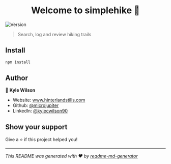 <h1 align="center">Welcome to simplehike 👋</h1>
<p>
  <img alt="Version" src="https://img.shields.io/badge/version-0.1.0-blue.svg?cacheSeconds=2592000" />
</p>

> Search, log and review hiking trails

## Install

```sh
npm install
```

## Author

👤 **Kyle Wilson**

* Website: www.hinterlandstills.com
* Github: [@microjupiter](https://github.com/microjupiter)
* LinkedIn: [@kylecwilson90](https://linkedin.com/in/kylecwilson90)

## Show your support

Give a ⭐️ if this project helped you!

***
_This README was generated with ❤️ by [readme-md-generator](https://github.com/kefranabg/readme-md-generator)_